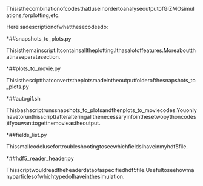 ThisisthecombinationofcodesthatIuseinordertoanalyseoutputofGIZMOsimulations,forplotting,etc.

Hereisadescriptionofwhatthesecodesdo:

*##snapshots\_to\_plots.py

Thisisthemainscript.Itcontainsalltheplotting.Ithasalotoffeatures.Moreaboutthatinaseparatesection.

*##plots\_to\_movie.py

Thisisthesciptthatconvertstheplotsmadeintheoutputfolderofthesnapshots\_to\_plots.py

*##autogif.sh

Thisbashscriptrunssnapshots\_to\_plotsandthenplots\_to\_moviecodes.Youonlyhavetorunthisscript(afteralteringallthenecessaryinfointhesetwopythoncodes)ifyouwanttogetthemovieastheoutput.

*##fields\_list.py

ThissmallcodeIusefortroubleshootingtoseewhichfieldsIhaveinmyhdf5file.

*##hdf5\_reader\_header.py

Thisscriptwouldreadtheheaderdataofaspecifiedhdf5file.UsefultoseehowmanyparticlesofwhichtypedoIhaveinthesimulation.
